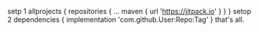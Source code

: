 setp 1
allprojects {
		repositories {
			...
			maven { url 'https://jitpack.io' }
		}
	}
setop 2
dependencies {
		implementation 'com.github.User:Repo:Tag'
}
that's all.
